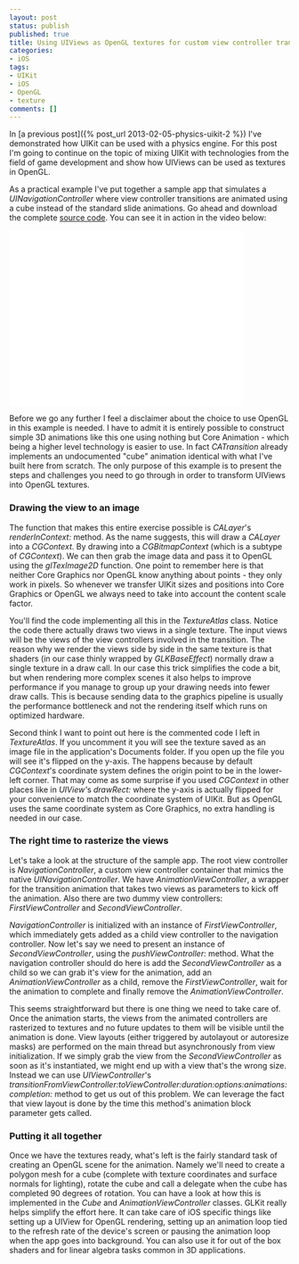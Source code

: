 ```yaml
---
layout: post
status: publish
published: true
title: Using UIViews as OpenGL textures for custom view controller transitions
categories:
- iOS
tags:
- UIKit
- iOS
- OpenGL
- texture
comments: []
---
```

In [a previous post]({% post_url 2013-02-05-physics-uikit-2 %}) I've demonstrated how UIKit can be used with a physics engine. For this post I'm going to continue on the topic of mixing UIKit with technologies from the field of game development and show how UIViews can be used as textures in OpenGL.

As a practical example I've put together a sample app that simulates a <em>UINavigationController</em> where view controller transitions are animated using a cube instead of the standard slide animations. Go ahead and download the complete <a title="source code" href="https://github.com/MihaiDamian/Cube-transition-example" target="_blank">source code</a>. You can see it in action in the video below:

<iframe width="420" height="315" src="//www.youtube.com/embed/ZOpnpLiykE4" frameborder="0" allowfullscreen></iframe>

Before we go any further I feel a disclaimer about the choice to use OpenGL in this example is needed. I have to admit it is entirely possible to construct simple 3D animations like this one using nothing but Core Animation - which being a higher level technology is easier to use. In fact <em>CATransition</em> already implements an undocumented "cube" animation identical with what I've built here from scratch. The only purpose of this example is to present the steps and challenges you need to go through in order to transform UIViews into OpenGL textures.
<h3>Drawing the view to an image</h3>
The function that makes this entire exercise possible is <em>CALayer</em>'s <em>renderInContext:</em> method. As the name suggests, this will draw a <em>CALayer</em> into a <em>CGContext</em>. By drawing into a <em>CGBitmapContext</em> (which is a subtype of <em>CGContext</em>). We can then grab the image data and pass it to OpenGL using the <em>glTexImage2D</em> function. One point to remember here is that neither Core Graphics nor OpenGL know anything about points - they only work in pixels. So whenever we transfer UIKit sizes and positions into Core Graphics or OpenGL we always need to take into account the content scale factor.

You'll find the code implementing all this in the <em>TextureAtlas</em> class. Notice the code there actually draws two views in a single texture. The input views will be the views of the view controllers involved in the transition. The reason why we render the views side by side in the same texture is that shaders (in our case thinly wrapped by <em>GLKBaseEffect</em>) normally draw a single texture in a draw call. In our case this trick simplifies the code a bit, but when rendering more complex scenes it also helps to improve performance if you manage to group up your drawing needs into fewer draw calls. This is because sending data to the graphics pipeline is usually the performance bottleneck and not the rendering itself which runs on optimized hardware.

Second think I want to point out here is the commented code I left in <em>TextureAtlas</em>. If you uncomment it you will see the texture saved as an image file in the application's Documents folder. If you open up the file you will see it's flipped on the y-axis. The happens because by default <em>CGContext</em>'s coordinate system defines the origin point to be in the lower-left corner. That may come as some surprise if you used <em>CGContext</em> in other places like in <em>UIView'</em>s <em>drawRect:</em> where the y-axis is actually flipped for your convenience to match the coordinate system of UIKit. But as OpenGL uses the same coordinate system as Core Graphics, no extra handling is needed in our case.
<h3>The right time to rasterize the views</h3>
Let's take a look at the structure of the sample app. The root view controller is <em>NavigationController</em>, a custom view controller container that mimics the native <em>UINavigationController</em>. We have <em>AnimationViewController</em>, a wrapper for the transition animation that takes two views as parameters to kick off the animation. Also there are two dummy view controllers: <em>FirstViewController</em> and <em>SecondViewController</em>.

<em>NavigationController</em> is initialized with an instance of <em>FirstViewController</em>, which immediately gets added as a child view controller to the navigation controller. Now let's say we need to present an instance of <em>SecondViewController</em>, using the <em>pushViewController:</em> method. What the navigation controller should do here is add the <em>SecondViewController</em> as a child so we can grab it's view for the animation, add an <em>AnimationViewController</em> as a child, remove the <em>FirstViewController</em>, wait for the animation to complete and finally remove the <em>AnimationViewController</em>.

This seems straightforward but there is one thing we need to take care of. Once the animation starts, the views from the animated controllers are rasterized to textures and no future updates to them will be visible until the animation is done. View layouts (either triggered by autolayout or autoresize masks) are performed on the main thread but asynchronously from view initialization. If we simply grab the view from the <em>SecondViewController</em> as soon as it's instantiated, we might end up with a view that's the wrong size. Instead we can use <em>UIViewController</em>'s <em>transitionFromViewController:toViewController:duration:options:animations:completion:</em> method to get us out of this problem. We can leverage the fact that view layout is done by the time this method's animation block parameter gets called.
<h3>Putting it all together</h3>
Once we have the textures ready, what's left is the fairly standard task of creating an OpenGL scene for the animation. Namely we'll need to create a polygon mesh for a cube (complete with texture coordinates and surface normals for lighting), rotate the cube and call a delegate when the cube has completed 90 degrees of rotation. You can have a look at how this is implemented in the <em>Cube</em> and <em>AnimationViewController</em> classes. GLKit really helps simplify the effort here. It can take care of iOS specific things like setting up a UIView for OpenGL rendering, setting up an animation loop tied to the refresh rate of the device's screen or pausing the animation loop when the app goes into background. You can also use it for out of the box shaders and for linear algebra tasks common in 3D applications.

